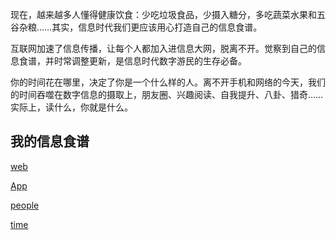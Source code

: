 现在，越来越多人懂得健康饮食：少吃垃圾食品，少摄入糖分，多吃蔬菜水果和五谷杂粮……其实，信息时代我们更应该用心打造自己的信息食谱。

互联网加速了信息传播，让每个人都加入进信息大网，脱离不开。觉察到自己的信息食谱，并时常调整更新，是信息时代数字游民的生存必备。

你的时间花在哪里，决定了你是一个什么样的人。离不开手机和网络的今天，我们的时间吞噬在数字信息的摄取上，朋友圈、兴趣阅读、自我提升、八卦、猎奇……实际上，读什么，你就是什么。

## 我的信息食谱

[web]()

[App]()

[people]()

[time]()
